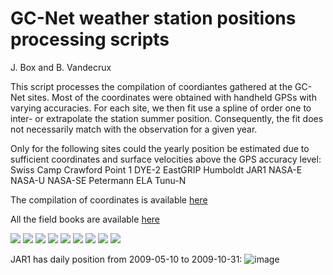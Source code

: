 # GC-Net weather station positions processing scripts

J. Box and B. Vandecrux

This script processes the compilation of coordiantes gathered at the GC-Net sites.
Most of the coordinates were obtained with handheld GPSs with varying accuracies.
For each site, we then fit use a spline of order one to inter- or extrapolate the station summer position.
Consequently, the fit does not necessarily match with the observation for a given year.

Only for the following sites could the yearly position be estimated due to sufficient coordinates and surface velocities above the GPS accuracy level:
Swiss Camp
Crawford Point 1
DYE-2
EastGRIP
Humboldt
JAR1
NASA-E
NASA-U
NASA-SE
Petermann ELA
Tunu-N

The compilation of coordinates is available [here](https://docs.google.com/spreadsheets/d/1R2SA7rqo9PHfAAGeSVgy7eWVHRugV8Z3nbWga5Xin1U/edit?usp=sharing)

All the field books are available [here](https://github.com/GEUS-Glaciology-and-Climate/GC-Net-level-1-data-processing/tree/main/metadata/Field%20Books)


![](figs/SWC_final.png)
![](figs/CP1_final.png)
![](figs/NAU_final.png)
![](figs/TUN_final.png)
![](figs/DY2_final.png)
![](figs/JR1_final.png)
![](figs/NAE_final.png)
![](figs/NSE_final.png)
![](figs/PET_final.png)

JAR1 has daily position from 2009-05-10 to 2009-10-31:
![image](https://user-images.githubusercontent.com/35140661/203256827-e1d803f2-da46-42ef-8d8f-f28808a9a07f.png)

